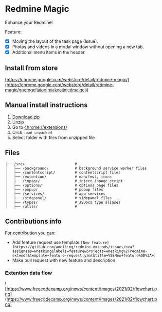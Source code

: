 # Redmine Magic

Enhance your Redmine!

Feature:

- [x] Moving the layout of the task page (Issue).   
- [x] Photos and videos in a modal window without opening a new tab.   
- [x] Additional menu items in the header.   

## Install from store

[https://chrome.google.com/webstore/detail/redmine-magic/](https://chrome.google.com/webstore/detail/redmine-magic/gnemgcfjaiogjmjakeajjnjcdmalgcii)

## Manual install instructions

1. [Download zip](https://github.com/wnetking/redmine-extends/raw/master/magic.zip)
2. Unzip
3. Go to [chrome://extensions/](chrome://extensions/)
4. Click `Load unpacked`
5. Select folder with files from unzipped file

## Files

```
├── /src/                       # 
│   ├── /background/            # background service worker files
│   ├── /contentscript/         # contentscript files
│   ├── /extention/             # manifest, icons
│   ├── /inpage/                # inject inpage script
│   ├── /options/               # options page files
│   ├── /popup/                 # popup files
│   ├── /services/              # app services
│   ├── /sidepanel/             # sidepanel files
│   ├── /types/                 # JSDocs type aliases
│   ├── /utils/                 # 
```

## Contributions info

For contribution you can:

- Add feature request use template `[New feature](https://github.com/wnetking/redmine-extends/issues/new?assignees=wnetking&labels=feature&projects=wnetking%2Fredmine-extends&template=feature-request.yaml&title=%5BNew+feature%5D%3A+)`
- Make pull request with new feature and description

### Extention data flow

![https://www.freecodecamp.org/news/content/images/2021/02/flowchart.png](https://www.freecodecamp.org/news/content/images/2021/02/flowchart.png)
